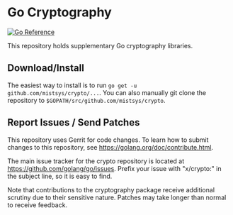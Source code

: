 # Go Cryptography

[![Go Reference](https://pkg.go.dev/badge/github.com/mistsys/crypto.svg)](https://pkg.go.dev/github.com/mistsys/crypto)

This repository holds supplementary Go cryptography libraries.

## Download/Install

The easiest way to install is to run `go get -u github.com/mistsys/crypto/...`. You
can also manually git clone the repository to `$GOPATH/src/github.com/mistsys/crypto`.

## Report Issues / Send Patches

This repository uses Gerrit for code changes. To learn how to submit changes to
this repository, see https://golang.org/doc/contribute.html.

The main issue tracker for the crypto repository is located at
https://github.com/golang/go/issues. Prefix your issue with "x/crypto:" in the
subject line, so it is easy to find.

Note that contributions to the cryptography package receive additional scrutiny
due to their sensitive nature. Patches may take longer than normal to receive
feedback.
